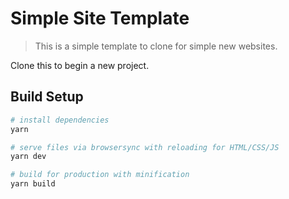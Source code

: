# Simple Site Template

> This is a simple template to clone for simple new websites.

Clone this to begin a new project.

## Build Setup

``` bash
# install dependencies
yarn

# serve files via browsersync with reloading for HTML/CSS/JS
yarn dev

# build for production with minification
yarn build
```
